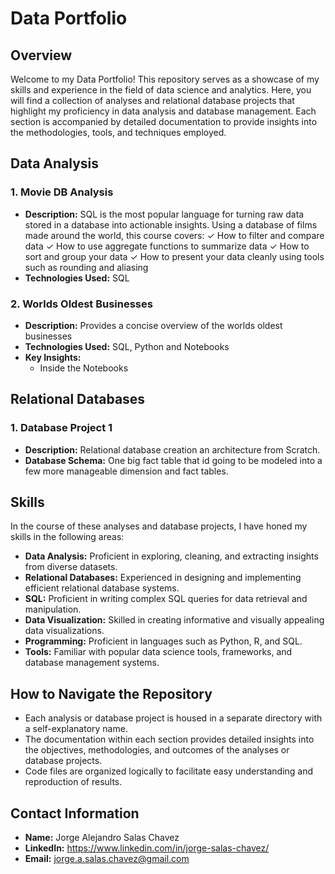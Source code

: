 # Data Portfolio

## Overview

Welcome to my Data Portfolio! This repository serves as a showcase of my skills and experience in the field of data science and analytics. Here, you will find a collection of analyses and relational database projects that highlight my proficiency in data analysis and database management. Each section is accompanied by detailed documentation to provide insights into the methodologies, tools, and techniques employed.

## Data Analysis

### 1. Movie DB Analysis

- **Description:** SQL is the most popular language for turning raw data stored in a database into actionable insights. Using a database of films made around the world, this course covers:
✓ How to filter and compare data
✓ How to use aggregate functions to summarize data
✓ How to sort and group your data
✓ How to present your data cleanly using tools such as rounding and aliasing
- **Technologies Used:** SQL

### 2. Worlds Oldest Businesses

- **Description:** Provides a concise overview of the worlds oldest businesses
- **Technologies Used:** SQL, Python and Notebooks
- **Key Insights:**
  - Inside the Notebooks

## Relational Databases

### 1. Database Project 1

- **Description:** Relational database creation an architecture from Scratch.
- **Database Schema:** One big fact table that id going to be modeled into a few more manageable dimension and fact tables.

## Skills

In the course of these analyses and database projects, I have honed my skills in the following areas:

- **Data Analysis:** Proficient in exploring, cleaning, and extracting insights from diverse datasets.
- **Relational Databases:** Experienced in designing and implementing efficient relational database systems.
- **SQL:** Proficient in writing complex SQL queries for data retrieval and manipulation.
- **Data Visualization:** Skilled in creating informative and visually appealing data visualizations.
- **Programming:** Proficient in languages such as Python, R, and SQL.
- **Tools:** Familiar with popular data science tools, frameworks, and database management systems.

## How to Navigate the Repository

- Each analysis or database project is housed in a separate directory with a self-explanatory name.
- The documentation within each section provides detailed insights into the objectives, methodologies, and outcomes of the analyses or database projects.
- Code files are organized logically to facilitate easy understanding and reproduction of results.

## Contact Information

- **Name:** Jorge Alejandro Salas Chavez
- **LinkedIn:** https://www.linkedin.com/in/jorge-salas-chavez/
- **Email:** jorge.a.salas.chavez@gmail.com
